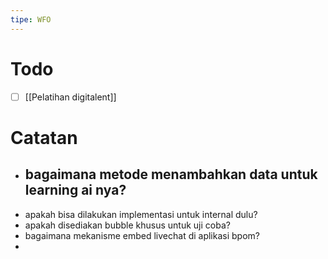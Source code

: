 ```yaml
---
tipe: WFO
---
```

# Todo
- [ ] [[Pelatihan digitalent]] 
# Catatan
- bagaimana metode menambahkan data untuk learning ai nya?
	- 
- apakah bisa dilakukan implementasi untuk internal dulu?
- apakah disediakan bubble khusus untuk uji coba?
- bagaimana mekanisme embed livechat di aplikasi bpom?
- 
